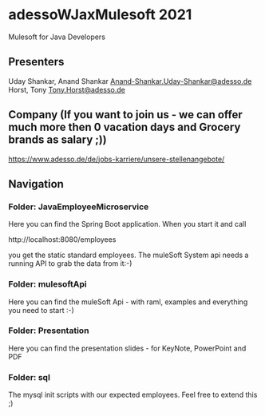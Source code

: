 # adessoWJaxMulesoft 2021
Mulesoft for Java Developers

## Presenters

Uday Shankar, Anand Shankar <Anand-Shankar.Uday-Shankar@adesso.de><br />
Horst, Tony <Tony.Horst@adesso.de>

## Company (If you want to join us - we can offer much more then 0 vacation days and Grocery brands as salary ;))

https://www.adesso.de/de/jobs-karriere/unsere-stellenangebote/

## Navigation

### Folder: JavaEmployeeMicroservice

Here you can find the Spring Boot application. When you start it and call

http://localhost:8080/employees

you get the static standard employees. The muleSoft System api needs a running API to grab the data from it:-)

### Folder: mulesoftApi

Here you can find the muleSoft Api - with raml, examples and everything you need to start :-)

### Folder: Presentation

Here you can find the presentation slides - for KeyNote, PowerPoint and PDF

### Folder: sql

The mysql init scripts with our expected employees. Feel free to extend this ;)